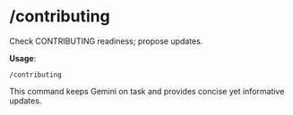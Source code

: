 
# /contributing

Check CONTRIBUTING readiness; propose updates.

**Usage**:
```
/contributing
```

This command keeps Gemini on task and provides concise yet informative updates.
